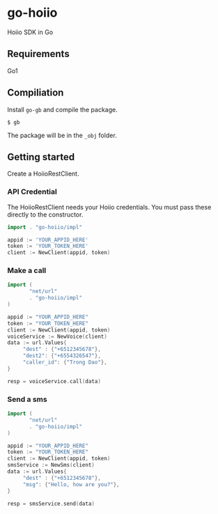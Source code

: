 go-hoiio
========

Hoiio SDK in Go

## Requirements
Go1

## Compiliation
Install `go-gb` and compile the package.

```terminal
$ gb
```

The package will be in the `_obj` folder.

## Getting started

Create a HoiioRestClient.

### API Credential

The HoiioRestClient needs your Hoiio credentials. You must pass these directly to the constructor.

```go
import . "go-hoiio/impl"

appid := 'YOUR_APPID_HERE'
token := 'YOUR_TOKEN_HERE'
client := NewClient(appid, token)
```

### Make a call

```go
import (
       "net/url"
       . "go-hoiio/impl"
)

appid := "YOUR_APPID_HERE"
token := "YOUR_TOKEN_HERE"
client := NewClient(appid, token)
voiceService := NewVoice(client)
data := url.Values{
     "dest" : {"+6512345678"},
     "dest2": {"+6554326547"},
     "caller_id": {"Trong Dao"},
}

resp = voiceService.call(data)
```

### Send a sms

```go
import (
       "net/url"
       . "go-hoiio/impl"
)

appid := "YOUR_APPID_HERE"
token := "YOUR_TOKEN_HERE"
client := NewClient(appid, token)
smsService := NewSms(client)
data := url.Values{
     "dest" : {"+6512345678"},
     "msg": {"Hello, how are you?"},
}

resp = smsService.send(data)
```
